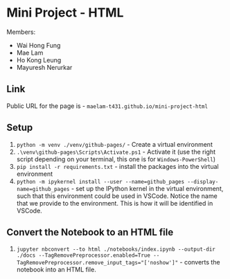 # Mini Project - HTML
Members:
- Wai Hong Fung
- Mae Lam
- Ho Kong Leung
- Mayuresh Nerurkar

## Link
Public URL for the page is - `maelam-t431.github.io/mini-project-html`

## Setup

1. `python -m venv ./venv/github-pages/` - Create a virtual environment
2. `.\venv\github-pages\Scripts\Activate.ps1` - Activate it (use the right script depending on your terminal, this one is for `Windows-PowerShell`)
3. `pip install -r requirements.txt` - install the packages into the virtual environment
4. `python -m ipykernel install --user --name=github_pages --display-name=github_pages` - set up the IPython kernel in the virtual environment, such that this environment could be used in VSCode. Notice the name that we provide to the environment. This is how it will be identified in VSCode. 

## Convert the Notebook to an HTML file

1. `jupyter nbconvert --to html ./notebooks/index.ipynb --output-dir ./docs --TagRemovePreprocessor.enabled=True --TagRemovePreprocessor.remove_input_tags="['noshow']"` - converts the notebook into an HTML file. 